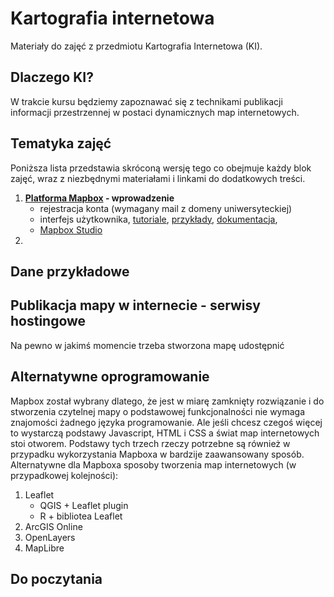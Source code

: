 # Kartografia internetowa
Materiały do zajęć z przedmiotu Kartografia Internetowa (KI). 

## Dlaczego KI?
W trakcie kursu będziemy zapoznawać się z technikami publikacji informacji przestrzennej w postaci dynamicznych map internetowych.


## Tematyka zajęć
Poniższa lista przedstawia skróconą wersję tego co obejmuje każdy blok zajęć, wraz z niezbędnymi materiałami i linkami do dodatkowych treści. 

1. **[Platforma Mapbox](https://www.mapbox.com/) - wprowadzenie**
   - rejestracja konta (wymagany mail z domeny uniwersyteckiej)
   - interfejs użytkownika, [tutoriale](https://docs.mapbox.com/help/tutorials/), [przykłady](https://docs.mapbox.com/mapbox-gl-js/example/), [dokumentacja](https://docs.mapbox.com/), 
   - [Mapbox Studio](https://studio.mapbox.com/)
2. 

## Dane przykładowe

## Publikacja mapy w internecie - serwisy hostingowe
Na pewno w jakimś momencie trzeba stworzona mapę udostępnić

## Alternatywne oprogramowanie
Mapbox został wybrany dlatego, że jest w miarę zamknięty rozwiązanie i do stworzenia czytelnej mapy o podstawowej funkcjonalności nie wymaga znajomości żadnego języka programowanie. Ale jeśli chcesz czegoś więcej to wystarczą podstawy Javascript, HTML i CSS a świat map internetowych stoi otworem. Podstawy tych trzech rzeczy potrzebne są również w przypadku wykorzystania Mapboxa w bardzije zaawansowany sposób. Alternatywne dla Mapboxa sposoby tworzenia map internetowych (w przypadkowej kolejności):

1. Leaflet 
   - QGIS + Leaflet plugin
   - R + bibliotea Leaflet 
2. ArcGIS Online
3. OpenLayers
4. MapLibre


## Do poczytania
